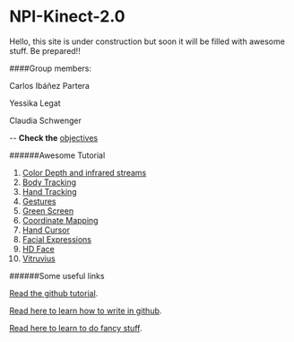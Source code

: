 # NPI-Kinect-2.0

Hello, this site is under construction but soon it will be filled with awesome stuff. Be prepared!!

####Group members:

Carlos Ibáñez Partera

Yessika Legat

Claudia Schwenger

--
**Check the** [objectives](TODO.md)

######Awesome Tutorial

1. [Color Depth and infrared streams](http://pterneas.com/2014/02/20/kinect-for-windows-version-2-color-depth-and-infrared-streams/)
2. [Body Tracking](http://pterneas.com/2014/03/13/kinect-for-windows-version-2-body-tracking/)
3. [Hand Tracking](http://pterneas.com/2014/03/21/kinect-for-windows-version-2-hand-tracking/)
4. [Gestures](http://pterneas.com/2014/01/27/implementing-kinect-gestures/)
5. [Green Screen](http://pterneas.com/2014/04/11/kinect-background-removal/)
6. [Coordinate Mapping](http://pterneas.com/2014/05/06/understanding-kinect-coordinate-mapping/)
7. [Hand Cursor](http://pterneas.com/2014/06/06/kinect-cursor-for-hand-tracking/)
8. [Facial Expressions](http://pterneas.com/2014/12/21/kinect-2-face-basics/)
9. [HD Face](http://pterneas.com/2015/06/06/kinect-hd-face/)
10. [Vitruvius](http://pterneas.com/2015/09/26/vitruvius/)

######Some useful links

[Read the github tutorial](https://guides.github.com/activities/hello-world/).

[Read here to learn how to write in github](https://help.github.com/articles/markdown-basics/).

[Read here to learn to do fancy stuff](https://help.github.com/articles/github-flavored-markdown/).
